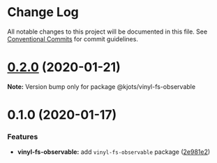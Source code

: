 # Change Log

All notable changes to this project will be documented in this file.
See [Conventional Commits](https://conventionalcommits.org) for commit guidelines.

# [0.2.0](https://github.com/kjots/stream-utils/compare/v0.1.0...v0.2.0) (2020-01-21)

**Note:** Version bump only for package @kjots/vinyl-fs-observable





# 0.1.0 (2020-01-17)


### Features

* **vinyl-fs-observable:** add `vinyl-fs-observable` package ([2e981e2](https://github.com/kjots/stream-utils/commit/2e981e2ce1c86fd441a906f562761a82f43879a8))

